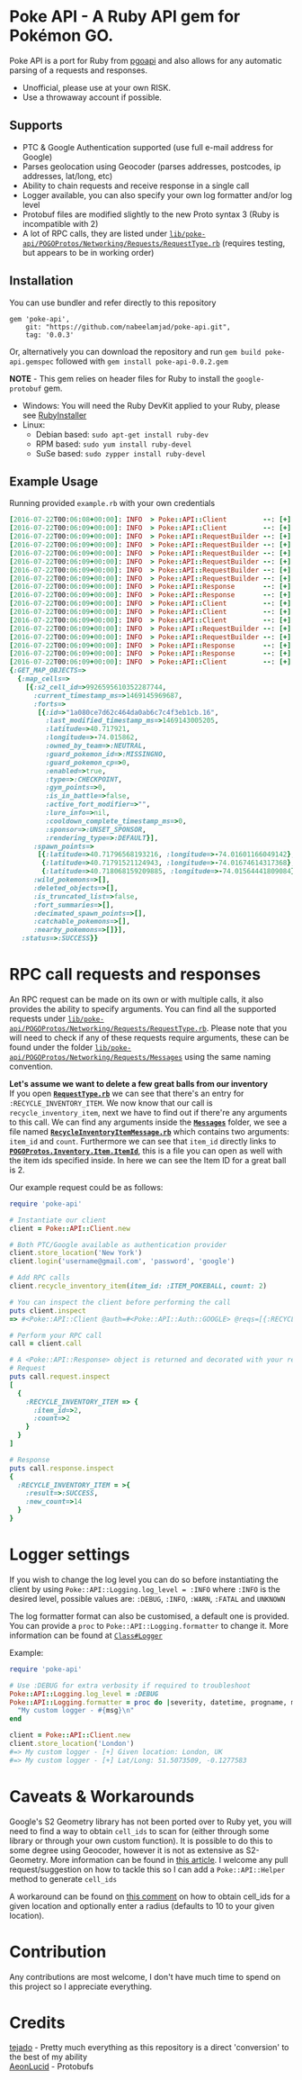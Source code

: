# Poke API - A Ruby API gem for Pokémon GO.
Poke API is a port for Ruby from [pgoapi](https://github.com/tejado/pgoapi) and also allows for any automatic parsing of a requests and responses.

  * Unofficial, please use at your own RISK.
  * Use a throwaway account if possible.

## Supports
  * PTC & Google Authentication supported (use full e-mail address for Google)
  * Parses geolocation using Geocoder (parses addresses, postcodes, ip addresses, lat/long, etc)
  * Ability to chain requests and receive response in a single call
  * Logger available, you can also specify your own log formatter and/or log level
  * Protobuf files are modified slightly to the new Proto syntax 3 (Ruby is incompatible with 2)
  * A lot of RPC calls, they are listed under [`lib/poke-api/POGOProtos/Networking/Requests/RequestType.rb`](lib/poke-api/POGOProtos/Networking/Requests/RequestType.rb) (requires testing, but appears to be in working order)

## Installation
You can use bundler and refer directly to this repository
```
gem 'poke-api',
    git: "https://github.com/nabeelamjad/poke-api.git",
    tag: '0.0.3'
```

Or, alternatively you can download the repository and run ``gem build poke-api.gemspec`` followed with ``gem install poke-api-0.0.2.gem``

**NOTE** - This gem relies on header files for Ruby to install the ``google-protobuf`` gem.
  * Windows: You will need the Ruby DevKit applied to your Ruby, please see [RubyInstaller](http://rubyinstaller.org/downloads/)
  * Linux:
     * Debian based: ``sudo apt-get install ruby-dev``
     * RPM based: ``sudo yum install ruby-devel``
     * SuSe based: ``sudo zypper install ruby-devel``

## Example Usage
Running provided ``example.rb`` with your own credentials
```ruby
[2016-07-22T00:06:08+00:00]: INFO  > Poke::API::Client         --: [+] Logging in user: <your_user>
[2016-07-22T00:06:09+00:00]: INFO  > Poke::API::Client         --: [+] Login Successful
[2016-07-22T00:06:09+00:00]: INFO  > Poke::API::RequestBuilder --: [+] Adding 'GET_PLAYER' to RPC request
[2016-07-22T00:06:09+00:00]: INFO  > Poke::API::RequestBuilder --: [+] Adding 'GET_HATCHED_EGGS' to RPC request
[2016-07-22T00:06:09+00:00]: INFO  > Poke::API::RequestBuilder --: [+] Adding 'GET_INVENTORY' to RPC request
[2016-07-22T00:06:09+00:00]: INFO  > Poke::API::RequestBuilder --: [+] Adding 'CHECK_AWARDED_BADGES' to RPC request
[2016-07-22T00:06:09+00:00]: INFO  > Poke::API::RequestBuilder --: [+] Adding 'DOWNLOAD_SETTINGS' to RPC request with arguments
[2016-07-22T00:06:09+00:00]: INFO  > Poke::API::RequestBuilder --: [+] Executing RPC request
[2016-07-22T00:06:09+00:00]: INFO  > Poke::API::Response       --: [+] Decoding Main RPC responses
[2016-07-22T00:06:09+00:00]: INFO  > Poke::API::Response       --: [+] Decoding Sub RPC responses
[2016-07-22T00:06:09+00:00]: INFO  > Poke::API::Client         --: [+] Cleaning up RPC requests
[2016-07-22T00:06:09+00:00]: INFO  > Poke::API::Client         --: [+] Given location: New York, NY, USA
[2016-07-22T00:06:09+00:00]: INFO  > Poke::API::Client         --: [+] Lat/Long: 40.7127837, -74.0059413
[2016-07-22T00:06:09+00:00]: INFO  > Poke::API::RequestBuilder --: [+] Adding 'GET_MAP_OBJECTS' to RPC request with arguments
[2016-07-22T00:06:09+00:00]: INFO  > Poke::API::RequestBuilder --: [+] Executing RPC request
[2016-07-22T00:06:09+00:00]: INFO  > Poke::API::Response       --: [+] Decoding Main RPC responses
[2016-07-22T00:06:09+00:00]: INFO  > Poke::API::Response       --: [+] Decoding Sub RPC responses
[2016-07-22T00:06:09+00:00]: INFO  > Poke::API::Client         --: [+] Cleaning up RPC requests
{:GET_MAP_OBJECTS=>
  {:map_cells=>
    [{:s2_cell_id=>9926595610352287744,
      :current_timestamp_ms=>1469145969687,
      :forts=>
       [{:id=>"1a080ce7d62c464da0ab6c7c4f3eb1cb.16",
         :last_modified_timestamp_ms=>1469143005205,
         :latitude=>40.717921,
         :longitude=>-74.015862,
         :owned_by_team=>:NEUTRAL,
         :guard_pokemon_id=>:MISSINGNO,
         :guard_pokemon_cp=>0,
         :enabled=>true,
         :type=>:CHECKPOINT,
         :gym_points=>0,
         :is_in_battle=>false,
         :active_fort_modifier=>"",
         :lure_info=>nil,
         :cooldown_complete_timestamp_ms=>0,
         :sponsor=>:UNSET_SPONSOR,
         :rendering_type=>:DEFAULT}],
      :spawn_points=>
       [{:latitude=>40.71796568193216, :longitude=>-74.01601166049142},
        {:latitude=>40.71791521124943, :longitude=>-74.01674614317368},
        {:latitude=>40.718068159209885, :longitude=>-74.01564441809084}],
      :wild_pokemons=>[],
      :deleted_objects=>[],
      :is_truncated_list=>false,
      :fort_summaries=>[],
      :decimated_spawn_points=>[],
      :catchable_pokemons=>[],
      :nearby_pokemons=>[]}],
   :status=>:SUCCESS}}
```

# RPC call requests and responses
An RPC request can be made on its own or with multiple calls, it also provides the ability to specify arguments. You can find all the supported requests under [`lib/poke-api/POGOProtos/Networking/Requests/RequestType.rb`](lib/poke-api/POGOProtos/Networking/Requests/RequestType.rb). Please note that you will need to check if any of these requests require arguments, these can be found under the folder [`lib/poke-api/POGOProtos/Networking/Requests/Messages`](lib/poke-api/POGOProtos/Networking/Requests/Messages) using the same naming convention.

**Let's assume we want to delete a few great balls from our inventory**  
If you open [**`RequestType.rb`**](lib/poke-api/POGOProtos/Networking/Requests/RequestType.rb) we can see that there's an entry for `:RECYCLE_INVENTORY_ITEM`. We now know that our call is ``recycle_inventory_item``, next we have to find out if there're any arguments to this call. We can find any arguments inside the [**`Messages`**](lib/poke-api/POGOProtos/Networking/Requests/Messages) folder, we see a file named [**`RecycleInventoryItemMessage.rb`**](lib/poke-api/POGOProtos/Networking/Requests/Messages/RecycleInventoryItemMessage.rb) which contains two arguments: ``item_id`` and ``count``. Furthermore we can see that ``item_id`` directly links to [**`POGOProtos.Inventory.Item.ItemId`**](lib/poke-api/POGOProtos/Inventory/Item/ItemId.rb), this is a file you can open as well with the item ids specified inside. In here we can see the Item ID for a great ball is 2.

Our example request could be as follows:
```ruby
require 'poke-api'

# Instantiate our client
client = Poke::API::Client.new

# Both PTC/Google available as authentication provider
client.store_location('New York')
client.login('username@gmail.com', 'password', 'google')

# Add RPC calls
client.recycle_inventory_item(item_id: :ITEM_POKEBALL, count: 2)

# You can inspect the client before performing the call
puts client.inspect
=> #<Poke::API::Client @auth=#<Poke::API::Auth::GOOGLE> @reqs=[{:RECYCLE_INVENTORY_ITEM=>{:item_id=>2, :count=>1}}] @lat=4630926632231391130 @lng=13858280158942612615 @alt=0>

# Perform your RPC call
call = client.call

# A <Poke::API::Response> object is returned and decorated with your request and response in a Hash format
# Request
puts call.request.inspect
[
  {
    :RECYCLE_INVENTORY_ITEM => {
      :item_id=>2,
      :count=>2
    }
  }
]

# Response
puts call.response.inspect
{
  :RECYCLE_INVENTORY_ITEM = >{
    :result=>:SUCCESS, 
    :new_count=>14
  }
}
```

# Logger settings
If you wish to change the log level you can do so before instantiating the client by using ``Poke::API::Logging.log_level = :INFO`` where ``:INFO`` is the desired level, possible values are: ``:DEBUG``, ``:INFO``, ``:WARN``, ``:FATAL`` and ``UNKNOWN``

The log formatter format can also be customised, a default one is provided. You can provide a ``proc`` to ``Poke::API::Logging.formatter`` to change it. More information can be found at [`Class#Logger`](http://ruby-doc.org/stdlib-2.3.1/libdoc/logger/rdoc/Logger.html)

Example:
```ruby
require 'poke-api'

# Use :DEBUG for extra verbosity if required to troubleshoot
Poke::API::Logging.log_level = :DEBUG
Poke::API::Logging.formatter = proc do |severity, datetime, progname, msg|
  "My custom logger - #{msg}\n"
end

client = Poke::API::Client.new
client.store_location('London')
#=> My custom logger - [+] Given location: London, UK
#=> My custom logger - [+] Lat/Long: 51.5073509, -0.1277583
```

# Caveats & Workarounds
Google's S2 Geometry library has not been ported over to Ruby yet, you will need to find a way to obtain ``cell_ids`` to scan for (either through some library or through your own custom function). It is possible to do this to some degree using Geocoder, however it is not as extensive as S2-Geometry. More information can be found in [this article](http://blog.christianperone.com/2015/08/googles-s2-geometry-on-the-sphere-cells-and-hilbert-curve/). I welcome any pull request/suggestion on how to tackle this so I can add a ``Poke::API::Helper`` method to generate ``cell_ids``

A workaround can be found on [this comment](https://github.com/nabeelamjad/poke-api/issues/2#issuecomment-234742928) on how to obtain cell_ids for a given location and optionally enter a radius (defaults to 10 to your given location).

# Contribution
Any contributions are most welcome, I don't have much time to spend on this project so I appreciate everything.

# Credits
[tejado](https://github.com/tejado/pgoapi) - Pretty much everything as this repository is a direct 'conversion' to the best of my ability  
[AeonLucid](https://github.com/AeonLucid/POGOProtos) - Protobufs
